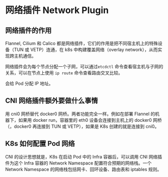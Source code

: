 # 网络插件 Network Plugin

## 网络插件的作用

Flannel, Cilium 和 Calico 都是网络插件，它们的作用是把不同宿主机上的特殊设备（TUN 或 VETP）连通，在 k8s 中构建覆盖网络（overlay network），从而实现跨主机通信。

网络插件会为每个节点分配一个子网，可以通过`etcdctl` 命令查看宿主机与子网的关系，可以在节点上使用 `ip route` 命令查看路由交叉比较。

会给 Pod 分配 IP 地址。

## CNI 网络插件额外要做什么事情

用 cni0 网桥替代 docker0 网桥。两者功能完全一样。例如在部署 Flannel 的机器下，如果用 docker run，容器里的 eth0 设备会连接到主机上的 docker0 网桥（，docker0 再连接到 TUN 或 VETP），如果是 K8s 创建的就是连接到 cni0。

## K8s 如何配置 Pod 网络

CNI 的设计思想就是，K8s 在启动 Pod 中的 Infra 容器后，可以调用 CNI 网络插件为这个 Infra 容器的 Network Namespace 配置符合预期的网络栈。一个 Network Namespace 的网络栈包括网卡、回环设备、路由表和 iptables 规则。
